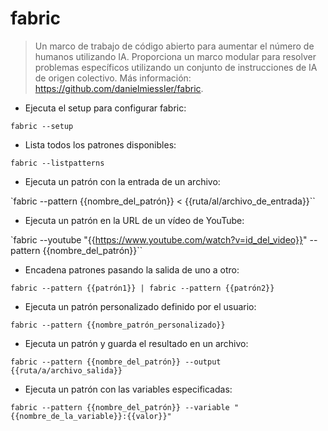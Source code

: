 # fabric

> Un marco de trabajo de código abierto para aumentar el número de humanos utilizando IA.
> Proporciona un marco modular para resolver problemas específicos utilizando un conjunto de instrucciones de IA de origen colectivo.
> Más información: <https://github.com/danielmiessler/fabric>.

- Ejecuta el setup para configurar fabric:

`fabric --setup`

- Lista todos los patrones disponibles:

`fabric --listpatterns`

- Ejecuta un patrón con la entrada de un archivo:

`fabric --pattern {{nombre_del_patrón}} < {{ruta/al/archivo_de_entrada}}``

- Ejecuta un patrón en la URL de un vídeo de YouTube:

`fabric --youtube "{{https://www.youtube.com/watch?v=id_del_video}}" --pattern {{nombre_del_patrón}}``

- Encadena patrones pasando la salida de uno a otro:

`fabric --pattern {{patrón1}} | fabric --pattern {{patrón2}}`

- Ejecuta un patrón personalizado definido por el usuario:

`fabric --pattern {{nombre_patrón_personalizado}}`

- Ejecuta un patrón y guarda el resultado en un archivo:

`fabric --pattern {{nombre_del_patrón}} --output {{ruta/a/archivo_salida}}`

- Ejecuta un patrón con las variables especificadas:

`fabric --pattern {{nombre_del_patrón}} --variable "{{nombre_de_la_variable}}:{{valor}}"`

